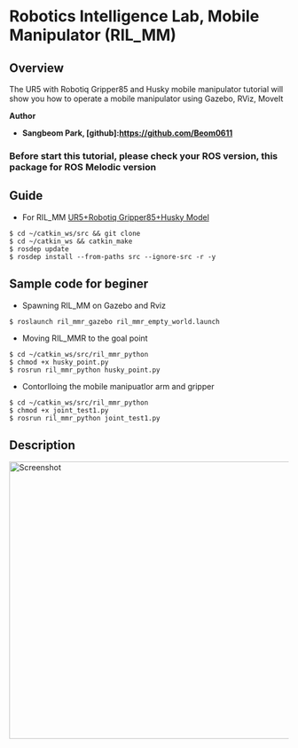 # Robotics Intelligence Lab, Mobile Manipulator (RIL_MM)
 
## Overview
The UR5 with Robotiq Gripper85 and Husky mobile manipulator tutorial will show you how to operate a mobile manipulator using Gazebo, RViz, MoveIt



**Author**   
- **Sangbeom Park, [github]:https://github.com/Beom0611**  

### Before start this tutorial, please check your ROS version, this package for ROS Melodic version



## Guide

- For RIL_MM
[UR5+Robotiq Gripper85+Husky Model](https://github.com/Beom0611/ril_mmr.git)  
```
$ cd ~/catkin_ws/src && git clone 
$ cd ~/catkin_ws && catkin_make
$ rosdep update
$ rosdep install --from-paths src --ignore-src -r -y
```


## Sample code for beginer 
- Spawning RIL_MM on Gazebo and Rviz 
```  
$ roslaunch ril_mmr_gazebo ril_mmr_empty_world.launch
```
- Moving RIL_MMR to the goal point  
``` 
$ cd ~/catkin_ws/src/ril_mmr_python   
$ chmod +x husky_point.py
$ rosrun ril_mmr_python husky_point.py 
```
- Contorlloing the mobile manipuatlor arm and gripper   
```
$ cd ~/catkin_ws/src/ril_mmr_python
$ chmod +x joint_test1.py
$ rosrun ril_mmr_python joint_test1.py 
```




## Description    

<img width="800" height="500" src="https://user-images.githubusercontent.com/78074831/109133146-08b8df80-7798-11eb-98a7-53325b398b83.png"  alt="Screenshot" title="Screenshot">
